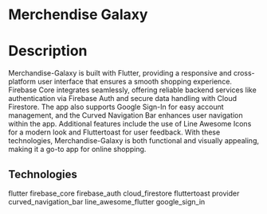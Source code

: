 # Merchendise Galaxy

# Description
Merchandise-Galaxy is built with Flutter, providing a responsive and cross-platform user interface that ensures a smooth shopping experience. Firebase Core integrates seamlessly, offering reliable backend services like authentication via Firebase Auth and secure data handling with Cloud Firestore. The app also supports Google Sign-In for easy account management, and the Curved Navigation Bar enhances user navigation within the app. Additional features include the use of Line Awesome Icons for a modern look and Fluttertoast for user feedback. With these technologies, Merchandise-Galaxy is both functional and visually appealing, making it a go-to app for online shopping.

## Technologies
flutter
firebase_core
firebase_auth
cloud_firestore
fluttertoast
provider
curved_navigation_bar
line_awesome_flutter
google_sign_in
